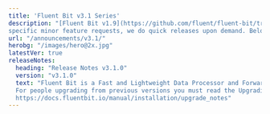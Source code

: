 ```yaml
---
title: 'Fluent Bit v3.1 Series'
description: "[Fluent Bit v1.9](https://github.com/fluent/fluent-bit/tree/master) is the new **stable branch** for production usage. Based on bug reports or
specific minor feature requests, we do quick releases upon demand. Below is a list of the notes for each version."
url: "/announcements/v3.1/"
herobg: "/images/hero@2x.jpg"
latestVer: true
releaseNotes:
  heading: "Release Notes v3.1.0"
  version: "v3.1.0"
  text: "Fluent Bit is a Fast and Lightweight Data Processor and Forwarder for Linux, BSD and OSX. We are proud to announce the availability of Fluent Bit v1.9.9. <br>
  For people upgrading from previous versions you must read the Upgrading Notes section of our documentation:
  https://docs.fluentbit.io/manual/installation/upgrade_notes"
---
```


